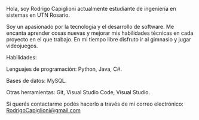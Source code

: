 Hola, soy Rodrigo Capiglioni actualmente estudiante de ingeniería en sistemas en UTN Rosario. 

Soy un apasionado por la tecnología y el desarrollo de software. Me encanta aprender cosas nuevas y mejorar mis habilidades técnicas en cada proyecto en el que trabajo. En mi tiempo libre disfruto ir al gimnasio y jugar videojuegos. 


Habilidades:

Lenguajes de programación:
Python,
Java, 
C#.

Bases de datos:
MySQL.

Otras herramientas:
Git,
Visual Studio Code,
Visual Studio.


Si querés contactarme podés hacerlo a través de mi correo electrónico: RodrigoCapiglioni@gmail.com
